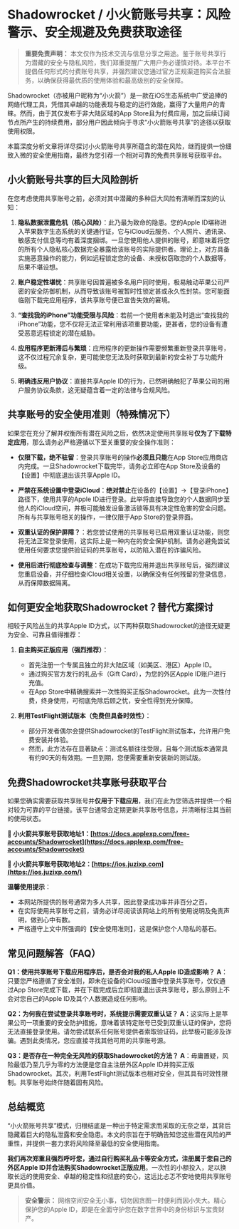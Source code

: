# Shadowrocket / 小火箭账号共享：风险警示、安全规避及免费获取途径

> **重要免责声明：** 本文仅作为技术交流与信息分享之用途。鉴于账号共享行为潜藏的安全与隐私风险，我们郑重提醒广大用户务必谨慎对待。本平台不提倡任何形式的付费账号共享，并强烈建议您通过官方正规渠道购买合法服务，以确保获得最优质的使用体验和最高级别的安全保障。

Shadowrocket（亦被用户昵称为“小火箭”）是一款在iOS生态系统中广受追捧的网络代理工具，凭借其卓越的功能表现与稳定的运行效能，赢得了大量用户的青睐。然而，由于其仅发布于非大陆区域的App Store且为付费应用，加之后续订阅节点所产生的持续费用，部分用户因此倾向于寻求“小火箭账号共享”的途径以获取使用权限。

本篇深度分析文章将详尽探讨小火箭账号共享所蕴含的潜在风险，继而提供一份细致入微的安全使用指南，最终为您引荐一个相对可靠的免费共享账号获取平台。

## 小火箭账号共享的巨大风险剖析

在您考虑使用共享账号之前，必须对其中潜藏的多种巨大风险有清晰而深刻的认知：

1.  **隐私数据泄露危机（核心风险）**：此乃最为致命的隐患。您的Apple ID堪称进入苹果数字生态系统的关键通行证，它与iCloud云服务、个人照片、通讯录、敏感支付信息等均有着深度捆绑。一旦您使用他人提供的账号，即意味着将您的所有个人隐私核心数据完全暴露给该账号的实际提供者。理论上，对方具备实施恶意操作的能力，例如远程锁定您的设备、未授权窃取您的个人数据等，后果不堪设想。

2.  **账户稳定性堪忧**：共享账号因普遍被多名用户同时使用，极易触动苹果公司严密的安全防御机制，从而导致该账号被暂时性锁定甚或永久性封禁。您可能面临刚下载完应用程序，该共享账号便已宣告失效的窘境。

3.  **“查找我的iPhone”功能受限与风险**：若前一个使用者未能及时退出“查找我的iPhone”功能，您不仅将无法正常利用该项重要功能，更甚者，您的设备有遭受恶意远程锁定的潜在威胁。

4.  **应用程序更新滞后与繁琐**：应用程序的更新操作需要频繁重新登录共享账号，这不仅过程冗余复杂，更可能使您无法及时获取到最新的安全补丁与功能升级。

5.  **明确违反用户协议**：直接共享Apple ID的行为，已然明确触犯了苹果公司的用户服务协议条款，这无疑蕴含着一定的法律与合规风险。

## 共享账号的安全使用准则（特殊情况下）

如果您在充分了解并权衡所有潜在风险之后，依然决定使用共享账号**仅为了下载特定应用**，那么请务必严格遵循以下至关重要的安全操作准则：

*   **仅限下载，绝不驻留**：登录共享账号的操作**必须且只能**在App Store应用商店内完成。一旦Shadowrocket下载完毕，请务必立即在App Store及设备的【设置】中彻底退出该共享Apple ID。

*   **严禁在系统设置中登录iCloud**：**绝对禁止**在设备的【设置】→【登录iPhone】路径下，使用共享的Apple ID进行登录。此举将直接导致您的个人数据同步至他人的iCloud空间，并极可能触发设备激活锁等具有决定性危害的安全问题。所有与共享账号相关的操作，一律仅限于App Store的登录界面。

*   **双重认证的保护屏障？**：若您尝试使用的共享账号已启用双重认证功能，则您将无法正常登录使用，这实际上是一种内在的安全保护机制。请务必避免尝试使用任何要求您提供验证码的共享账号，以防陷入潜在的诈骗风险。

*   **使用后进行彻底检查与调整**：在成功下载完应用并退出共享账号后，强烈建议您重启设备，并仔细检查iCloud相关设置，以确保没有任何残留的登录信息，从而保障数据隔离。

## 如何更安全地获取Shadowrocket？替代方案探讨

相较于风险丛生的共享Apple ID方式，以下两种获取Shadowrocket的途径无疑更为安全、可靠且值得推荐：

1.  **自主购买正版应用（强烈推荐）**：
    *   首先注册一个专属且独立的非大陆区域（如美区、港区）Apple ID。
    *   通过购买官方发行的礼品卡（Gift Card），为您的外区Apple ID账户进行充值。
    *   在App Store中精确搜索并一次性购买正版Shadowrocket。此为一次性付费，终身使用，可彻底免除后顾之忧，安全性得到充分保障。

2.  **利用TestFlight测试版本（免费但具备时效性）**：
    *   部分开发者偶尔会提供Shadowrocket的TestFlight测试版本，允许用户免费安装并体验。
    *   然而，此方法存在显著缺点：测试名额往往受限，且每个测试版本通常具有约90天的有效期。一旦到期，您便需要重新安装新的测试版。

## 免费Shadowrocket共享账号获取平台

如果您确实需要获取共享账号并**仅用于下载应用**，我们在此为您筛选并提供一个相对较为可靠的平台链接。该平台通常会定期更新共享账号信息，并清晰标注其当前的使用状态。

**🔗 小火箭共享账号获取地址1：[https://docs.applexp.com/free-accounts/Shadowrocket](https://docs.applexp.com/free-accounts/Shadowrocket)**

**🔗 小火箭共享账号获取地址2：[https://ios.juzixp.com](https://ios.juzixp.com/)**

**温馨使用提示**：

*   本网站所提供的账号通常为多人共享，因此登录成功率并非百分之百。
*   在实际使用共享账号之前，请务必详尽阅读该网站上的所有使用说明及免责声明，做到心中有数。
*   严格遵守上文中所强调的【安全使用准则】，这是保护您个人隐私的基石。

## 常见问题解答（FAQ）

**Q1：使用共享账号下载应用程序后，是否会对我的私人Apple ID造成影响？**
**A**：只要您严格遵循了安全准则，即未在设备的iCloud设置中登录共享账号，仅仅通过App Store完成下载，并在下载完成后立即彻底退出该共享账号，那么原则上不会对您自己的Apple ID及其个人数据造成任何影响。

**Q2：为何我在尝试登录共享账号时，系统提示需要双重认证？**
**A**：这实际上是苹果公司一项重要的安全防护措施，意味着该特定账号已受到双重认证的保护，您将无法直接登录使用。请勿尝试联系任何账号提供者索取验证码，此举极可能涉及诈骗。遇到此类情况，您应直接寻找其他可用的共享账号源。

**Q3：是否存在一种完全无风险的获取Shadowrocket的方法？**
**A**：毋庸置疑，风险最低乃至几乎为零的方法便是您自主注册外区Apple ID并购买正版Shadowrocket。其次，利用TestFlight测试版本也相对安全，但其具有时效性限制。共享账号始终伴随着固有风险。

## 总结概览

“小火箭账号共享”模式，归根结底是一种出于特定需求而采取的无奈之举，其背后隐藏着巨大的隐私泄露和安全隐患。本文的宗旨在于明确告知您这些潜在风险的严重性，并提供一套力求将风险降至最低的安全使用指南。

**我们再次郑重且强烈呼吁您，通过自行购买礼品卡等安全方式，注册属于您自己的外区Apple ID并合法购买Shadowrocket正版应用**。一次性的小额投入，足以换取长远的使用安全、卓越的稳定性和彻底的安心，这远比忐忑不安地使用共享账号更具价值。

> **安全警示：** 网络空间安全无小事，切勿因贪图一时便利而因小失大。精心保护您的Apple ID，即是在全面守护您在数字世界中的身份标识与宝贵财产。

